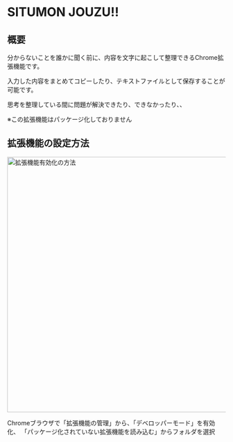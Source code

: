 # SITUMON JOUZU!!

## 概要
分からないことを誰かに聞く前に、内容を文字に起こして整理できるChrome拡張機能です。

入力した内容をまとめてコピーしたり、テキストファイルとして保存することが可能です。

思考を整理している間に問題が解決できたり、できなかったり、、

※この拡張機能はパッケージ化しておりません


## 拡張機能の設定方法

<img width="587" alt="拡張機能有効化の方法" src="https://github.com/atsuikeda/SITUMON-JOUZU/assets/143459784/0b7e65c4-3fbe-4359-9318-efe2f24df8bb">

Chromeブラウザで「拡張機能の管理」から、「デベロッパーモード」を有効化、
「パッケージ化されていない拡張機能を読み込む」からフォルダを選択
